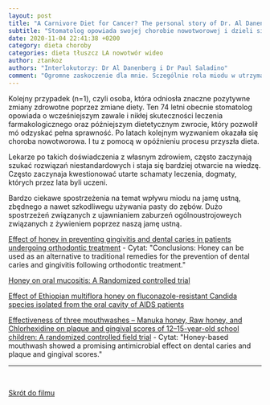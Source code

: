 ```yaml
---
layout: post
title: "A Carnivore Diet for Cancer? The personal story of Dr. Al Danenberg."
subtitle: "Stomatolog opowiada swojej chorobie nowotworowej i dzieli sie wiedzą jaką zdobył w zakresie swojej specjalności (WIDEO)"
date: 2020-11-04 22:41:38 +0200
category: dieta choroby
categories: dieta tłuszcz LA nowotwór wideo
author: ztankoz
authors: "Interlokutorzy: Dr Al Danenberg i Dr Paul Saladino"
comment: "Ogromne zaskoczenie dla mnie. Sczególnie rola miodu w utrzymaniu higieny jamy ustnej. Zawsze postrzegałem miód jako czynnik powodujący wraz z innymi cukrami, rozwój ubytków w uzębieniu. Jest zgoła odwrotnie"
---
```


Kolejny przypadek (n=1), czyli osoba, która odniosła znaczne pozytywne zmiany zdrowotne poprzez zmiane diety. Ten 74 letni obecnie stomatolog opowiada o wcześniejszym zawale i nikłej skuteczności leczenia farmakologicznego oraz późniejszym dietetycznym zwrocie, który pozwolił mó odzyskać pełna sprawność. Po latach kolejnym wyzwaniem okazała się choroba nowotworowa. I tu z pomocą w opóźnieniu procesu przyszła dieta.

Lekarze po takich doświadczenia z własnym zdrowiem, często zaczynają szukać rozwiązań niestandardowych i staja się bardziej otwarcie na wiedzę. Często zaczynaja kwestionować utarte schamaty leczenia, dogmaty, których przez lata byli uczeni.

Bardzo ciekawe spostrzeżenia na temat wpływu miodu na jamę ustną, zbędnego a nawet szkodliwegu używania pasty do zębów.
Dużo spostrzeżeń związanych z ujawnianiem zaburzeń ogólnoustrojoweych związanych z żywieniem poprzez naszą jamę ustną.

[Effect of honey in preventing gingivitis and dental caries in patients undergoing orthodontic treatment](https://pubmed.ncbi.nlm.nih.gov/25057231/) - Cytat: "Conclusions: Honey can be used as an alternative to traditional remedies for the prevention of dental caries and gingivitis following orthodontic treatment."

[Honey on oral mucositis: A Randomized controlled trial](https://pubmed.ncbi.nlm.nih.gov/27050177/)

[Effect of Ethiopian multiflora honey on fluconazole-resistant Candida species isolated from the oral cavity of AIDS patients](https://pubmed.ncbi.nlm.nih.gov/21187354/#:~:text=Ethiopian%20multiflora%20honey%20has%20antifungal,honey%20to%20treat%20oral%20lesions)

[Effectiveness of three mouthwashes – Manuka honey, Raw honey, and Chlorhexidine on plaque and gingival scores of 12–15-year-old school children: A randomized controlled field trial](https://www.ncbi.nlm.nih.gov/pmc/articles/PMC5855267/) - Cytat: "Honey-based mouthwash showed a promising antimicrobial effect on dental caries and plaque and gingival scores."

<hr>
<br>

[Skrót do filmu](https://youtu.be/mEt31-9ZtoI)
